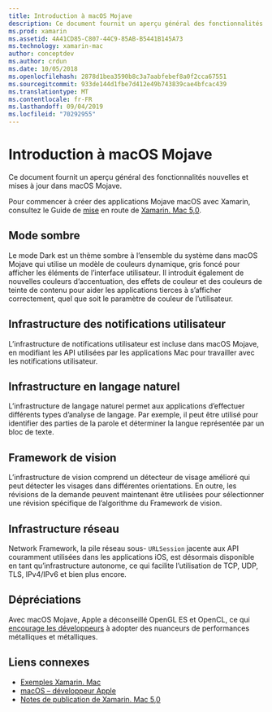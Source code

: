 ```yaml
---
title: Introduction à macOS Mojave
description: Ce document fournit un aperçu général des fonctionnalités nouvelles et mises à jour dans macOS Mojave.
ms.prod: xamarin
ms.assetid: 4A41CD85-C807-44C9-85AB-B5441B145A73
ms.technology: xamarin-mac
author: conceptdev
ms.author: crdun
ms.date: 10/05/2018
ms.openlocfilehash: 2878d1bea3590b8c3a7aabfebef8a0f2cca67551
ms.sourcegitcommit: 933de144d1fbe7d412e49b743839cae4bfcac439
ms.translationtype: MT
ms.contentlocale: fr-FR
ms.lasthandoff: 09/04/2019
ms.locfileid: "70292955"
---
```

# <a name="introduction-to-macos-mojave"></a>Introduction à macOS Mojave

Ce document fournit un aperçu général des fonctionnalités nouvelles et mises à jour dans macOS Mojave.

Pour commencer à créer des applications Mojave macOS avec Xamarin, consultez le Guide de [mise](~/mac/platform/introduction-to-macos-mojave/get-started.md) en route de [Xamarin. Mac 5,0](https://github.com/xamarin/release-notes-archive/blob/master/release-notes/mac/xamarin.mac_5/xamarin.mac_5.0.md).

## <a name="dark-mode"></a>Mode sombre

Le mode Dark est un thème sombre à l’ensemble du système dans macOS Mojave qui utilise un modèle de couleurs dynamique, gris foncé pour afficher les éléments de l’interface utilisateur. Il introduit également de nouvelles couleurs d’accentuation, des effets de couleur et des couleurs de teinte de contenu pour aider les applications tierces à s’afficher correctement, quel que soit le paramètre de couleur de l’utilisateur.

## <a name="user-notifications-framework"></a>Infrastructure des notifications utilisateur

L’infrastructure de notifications utilisateur est incluse dans macOS Mojave, en modifiant les API utilisées par les applications Mac pour travailler avec les notifications utilisateur.

## <a name="natural-language-framework"></a>Infrastructure en langage naturel

L’infrastructure de langage naturel permet aux applications d’effectuer différents types d’analyse de langage. Par exemple, il peut être utilisé pour identifier des parties de la parole et déterminer la langue représentée par un bloc de texte.

## <a name="vision-framework"></a>Framework de vision

L’infrastructure de vision comprend un détecteur de visage amélioré qui peut détecter les visages dans différentes orientations. En outre, les révisions de la demande peuvent maintenant être utilisées pour sélectionner une révision spécifique de l’algorithme du Framework de vision.

## <a name="network-framework"></a>Infrastructure réseau

Network Framework, la pile réseau sous- `URLSession` jacente aux API couramment utilisées dans les applications iOS, est désormais disponible en tant qu’infrastructure autonome, ce qui facilite l’utilisation de TCP, UDP, TLS, IPv4/IPv6 et bien plus encore.

## <a name="deprecations"></a>Dépréciations

Avec macOS Mojave, Apple a déconseillé OpenGL ES et OpenCL, ce qui [encourage les développeurs](https://developer.apple.com/macos/whats-new/) à adopter des nuanceurs de performances métalliques et métalliques.

## <a name="related-links"></a>Liens connexes

- [Exemples Xamarin. Mac](https://docs.microsoft.com/samples/browse/?products=xamarin&term=Xamarin.Mac)
- [macOS – développeur Apple](https://developer.apple.com/macos/)
- [Notes de publication de Xamarin. Mac 5,0](https://docs.microsoft.com/xamarin/mac/release-notes/5/5.0/)
